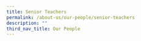 ```yaml
---
title: Senior Teachers
permalink: /about-us/our-people/senior-teachers
description: ""
third_nav_title: Our People
---
```

